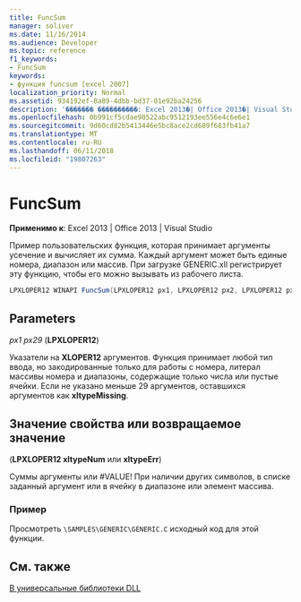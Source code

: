 ```yaml
---
title: FuncSum
manager: soliver
ms.date: 11/16/2014
ms.audience: Developer
ms.topic: reference
f1_keywords:
- FuncSum
keywords:
- функция funcsum [excel 2007]
localization_priority: Normal
ms.assetid: 934192ef-8a89-4dbb-bd37-01e92ba24256
description: '������� ����������: Excel 2013�| Office 2013�| Visual Studio'
ms.openlocfilehash: 0b991cf5cdae90522abc9512193ee556e4c6e6e1
ms.sourcegitcommit: 9d60cd82b5413446e5bc8ace2cd689f683fb41a7
ms.translationtype: MT
ms.contentlocale: ru-RU
ms.lasthandoff: 06/11/2018
ms.locfileid: "19807263"
---
```

# <a name="funcsum"></a>FuncSum

 **Применимо к**: Excel 2013 | Office 2013 | Visual Studio 
  
Пример пользовательских функция, которая принимает аргументы усечение и вычисляет их сумма. Каждый аргумент может быть единые номера, диапазон или массив. При загрузке GENERIC.xll регистрирует эту функцию, чтобы его можно вызывать из рабочего листа. 
  
```cs
LPXLOPER12 WINAPI FuncSum(LPXLOPER12 px1, LPXLOPER12 px2, LPXLOPER12 px3,LPXLOPER12 px4, LPXLOPER12 px5, LPXLOPER12 px6, LPXLOPER12 px7,LPXLOPER12 px8, LPXLOPER12 px9, LPXLOPER12 px10, LPXLOPER12 px11,LPXLOPER12 px12, LPXLOPER12 px13, LPXLOPER12 px14, LPXLOPER12 px15,LPXLOPER12 px16, LPXLOPER12 px17, LPXLOPER12 px18, LPXLOPER12 px19,LPXLOPER12 px20, LPXLOPER12 px21, LPXLOPER12 px22, LPXLOPER12 px23,LPXLOPER12 px24, LPXLOPER12 px25, LPXLOPER12 px26, LPXLOPER12 px27,LPXLOPER12 px28, LPXLOPER12 px29);
```

## <a name="parameters"></a>Parameters

 _px1 px29_ (**LPXLOPER12**)
  
Указатели на **XLOPER12** аргументов. Функция принимает любой тип ввода, но закодированные только для работы с номера, литерал массивы номера и диапазоны, содержащие только числа или пустые ячейки. Если не указано меньше 29 аргументов, оставшихся аргументов как **xltypeMissing**.
  
## <a name="property-valuereturn-value"></a>Значение свойства или возвращаемое значение

(**LPXLOPER12 xltypeNum** или **xltypeErr**)
  
Суммы аргументы или #VALUE! При наличии других символов, в списке заданный аргумент или в ячейку в диапазоне или элемент массива.
  
### <a name="example"></a>Пример

Просмотреть `\SAMPLES\GENERIC\GENERIC.C` исходный код для этой функции. 
  
## <a name="see-also"></a>См. также



[В универсальные библиотеки DLL](functions-in-the-generic-dll.md)

